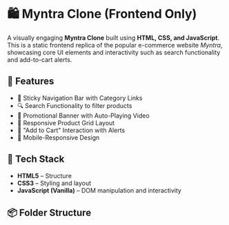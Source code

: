 # 🛍️ Myntra Clone (Frontend Only)

A visually engaging **Myntra Clone** built using **HTML, CSS, and JavaScript**. This is a static frontend replica of the popular e-commerce website *Myntra*, showcasing core UI elements and interactivity such as search functionality and add-to-cart alerts.

## 🚀 Features

- 🧭 Sticky Navigation Bar with Category Links  
- 🔍 Search Functionality to filter products  
- 🎥 Promotional Banner with Auto-Playing Video  
- 🧱 Responsive Product Grid Layout  
- 🛒 "Add to Cart" Interaction with Alerts  
- 📱 Mobile-Responsive Design  


## 🧰 Tech Stack

- **HTML5** – Structure  
- **CSS3** – Styling and layout  
- **JavaScript (Vanilla)** – DOM manipulation and interactivity

## 📦 Folder Structure

